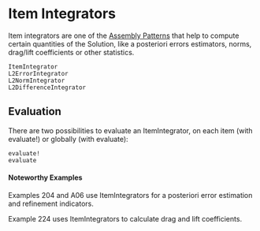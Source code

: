 # Item Integrators

Item integrators are one of the [Assembly Patterns](@ref)
that help to compute certain quantities of the Solution, like a posteriori errors estimators, norms, drag/lift coefficients or other statistics.

```@docs
ItemIntegrator
L2ErrorIntegrator
L2NormIntegrator
L2DifferenceIntegrator
```

## Evaluation

There are two possibilities to evaluate an ItemIntegrator, on each item (with evaluate!) or globally (with evaluate):

```@docs
evaluate!
evaluate
```

#### Noteworthy Examples

Examples 204 and A06 use ItemIntegrators for a posteriori error estimation and refinement indicators.

Example 224 uses ItemIntegrators to calculate drag and lift coefficients.

